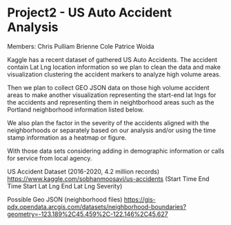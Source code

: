 # Project2 - US Auto Accident Analysis

Members:
Chris Pulliam
Brienne Cole
Patrice Woida

Kaggle has a recent dataset of gathered US Auto Accidents.  The accident contain Lat Lng location information so we plan to clean the data and make visualization clustering the accident markers to analyze high volume areas.

Then we plan to collect GEO JSON data on those high volume accident areas to make another visualization representing the start-end lat lngs for the accidents and representing them in neightborhood areas such as the Portland neighborhood information listed below.

We also plan the factor in the severity of the accidents aligned with the neighborhoods or separately based on our analysis and/or using the time stamp information as a heatmap or figure.

With those data sets considering adding in demographic information or calls for service from local agency.

US Accident Dataset (2016-2020, 4.2 million records)
https://www.kaggle.com/sobhanmoosavi/us-accidents
(Start Time
End Time
Start Lat Lng
End Lat Lng
Severity)


Possible Geo JSON (neighborhood files)
https://gis-pdx.opendata.arcgis.com/datasets/neighborhood-boundaries?geometry=-123.189%2C45.459%2C-122.146%2C45.627
